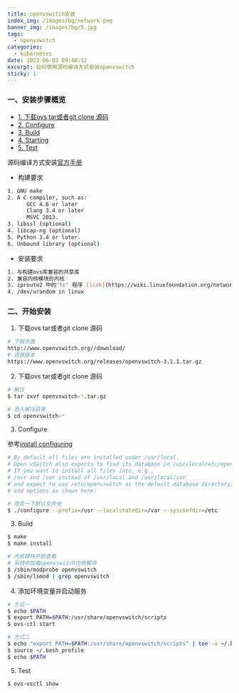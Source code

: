 ```yaml
---
title: openvswitch安装
index_img: /images/bg/network.png
banner_img: /images/bg/5.jpg
tags:
  - openvswitch
categories:
  - kubernetes
date: 2023-06-02 09:40:12
excerpt: 如何使用源码编译方式安装openvswitch
sticky: 1
---
```


### 一、安装步骤概览

- [1. 下载ovs tar或者git clone 源码](#1-下载ovs-tar或者git-clone-源码)
- [2. Configure](#2-configure)
- [3. Build](#3-build)
- [4. Starting](#4-starting)
- [5. Test](#5-test)

源码编译方式安装[官方手册](https://docs.openvswitch.org/en/latest/intro/install/general/)

- 构建要求

``` bash
1. GNU make
2. A C compiler, such as: 
      GCC 4.6 or later
      Clang 3.4 or later
      MSVC 2013.
3. libssl (optional)
4. libcap-ng (optional)
5. Python 3.4 or later.
6. Unbound library (optional)
```

- 安装要求

``` bash
1. 与构建ovs库兼容的共享库
2. 兼容内核模块的内核
3. iproute2 中的"tc" 程序 [link](https://wiki.linuxfoundation.org/networking/iproute2)
4. /dev/urandom in linux
```

### 二、开始安装

1. 下载ovs tar或者git clone 源码

``` bash
# 下载页面
http://www.openvswitch.org//download/
# 选择版本
https://www.openvswitch.org/releases/openvswitch-3.1.1.tar.gz
```

2. 下载ovs tar或者git clone 源码

``` bash
# 解压 
$ tar zxvf openvswitch-*.tar.gz

# 进入解压目录
$ cd openvswitch-*
```

3. Configure

参考[install configuring](https://docs.openvswitch.org/en/latest/intro/install/general/#configuring)

``` bash
# By default all files are installed under /usr/local. 
# Open vSwitch also expects to find its database in /usr/local/etc/openvswitch by default. 
# If you want to install all files into, e.g., 
# /usr and /var instead of /usr/local and /usr/local/var 
# and expect to use /etc/openvswitch as the default database directory, 
# add options as shown here:

# 改变一下默认文件夹
$ ./configure --prefix=/usr --localstatedir=/var --sysconfdir=/etc
```

3. Build

``` bash
$ make
$ make install
```

``` bash
# 内核模块开启查看
# 系统中加载openvswitch内核模块
$ /sbin/modprobe openvswitch
$ /sbin/lsmod | grep openvswitch
```

4. 添加环境变量并启动服务

``` bash
# 方式一
$ echo $PATH
$ export PATH=$PATH:/usr/share/openvswitch/scripts
$ ovs-ctl start
```

``` bash
# 方式二
$ echo "export PATH=$PATH:/usr/share/openvswitch/scripts" | tee -a ~/.bash_profile
$ source ~/.bash_profile
$ echo $PATH
```

5. Test

``` bash
$ ovs-vsctl show
```
